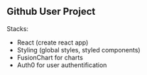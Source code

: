 ## Github User Project

Stacks:
- React (create react app)
- Styling (global styles, styled components)
- FusionChart for charts
- Auth0 for user authentification


